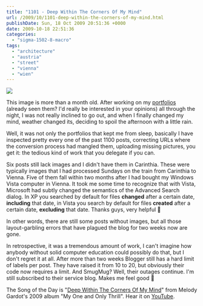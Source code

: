 ```yaml
---
title: "1101 - Deep Within The Corners Of My Mind"
url: /2009/10/1101-deep-within-the-corners-of-my-mind.html
publishDate: Sun, 18 Oct 2009 20:51:36 +0000
date: 2009-10-18 22:51:36
categories: 
  - "sigma-1502-8-macro"
tags: 
  - "architecture"
  - "austria"
  - "street"
  - "vienna"
  - "wien"
---
```

<a target="_blank" href="https://d25zfm9zpd7gm5.cloudfront.net/1200x1200/2009/20090901_080558_ps.jpg"><img src="https://d25zfm9zpd7gm5.cloudfront.net/0600x0600/2009/20090901_080558_ps.jpg" /></a>

This image is more than a month old. After working on my <a target="_blank" href="/portfolios">portfolios</a> (already seen them? I'd really be interested in your opinions) all through the night, I was not really inclined to go out, and when I finally changed my mind, weather changed its, deciding to spoil the afternoon with a little rain.

Well, it was not only the portfolios that kept me from sleep, basically I have inspected pretty every one of the past 1100 posts, correcting URLs where the conversion process had mangled them, uploading missing pictures, you get it: the tedious kind of work that you delegate if you can.

Six posts still lack images and I didn't have them in Carinthia. These were typically images that I had processed Sundays on the train from Carinthia to Vienna. Five of them fall within two months after I had bought my Windows Vista computer in Vienna. It took me some time to recognize that with Vista, Microsoft had subtly changed the semantics of the Advanced Search dialog. In XP you searched by default for files <strong>changed</strong> after a certain date, <strong>including</strong> that date, in Vista you search by default for files <strong>created</strong> after a certain date, <strong>excluding</strong> that date. Thanks guys, very helpful 🙂

 In other words, there are still some posts without images, but all those layout-garbling errors that have plagued the blog for two weeks now are gone.

In retrospective, it was a tremendous amount of work, I can't imagine how anybody without solid computer education could possibly do that, but I don't regret it at all. After more than two weeks Blogger still has a hard limit of labels per post. They have raised it from 10 to 20, but obviously their code now requires a limit. And SmugMug? Well, their outages continue. I'm still subscribed to their service blog. Makes me feel good 🙂

The Song of the Day is "<a target="_blank" href="http://www.lyricsmode.com/lyrics/m/melody_gardot/deep_within_the_corners_of_my_mind.html">Deep Within The Corners Of My Mind</a>" from Melody Gardot's 2009 album "My One and Only Thrill". Hear it on <a target="_blank" href="http://www.youtube.com/watch?v=EQEz16re1-w">YouTube</a>.

